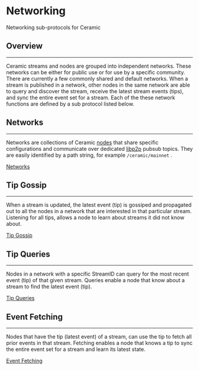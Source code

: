 # Networking

Networking sub-protocols for Ceramic

## Overview

---

Ceramic streams and nodes are grouped into independent networks. These networks can be either for public use or for use by a specific community. There are currently a few commonly shared and default networks. When a stream is published in a network, other nodes in the same network are able to query and discover the stream, receive the latest stream events (tips), and sync the entire event set for a stream. Each of the these network functions are defined by a sub protocol listed below.

## Networks

---

Networks are collections of Ceramic [nodes](../nodes/index.md) that share specific configurations and communicate over dedicated [libp2p](https://libp2p.io/) pubsub topics. They are easily identified by a path string, for example `/ceramic/mainnet` .

[Networks](networks.md)

## Tip Gossip

---

When a stream is updated, the latest event (tip) is gossiped and propagated out to all the nodes in a network that are interested in that particular stream. Listening for all tips, allows a node to learn about streams it did not know about. 

[Tip Gossip](tip-gossip.md)

## Tip Queries

---

Nodes in a network with a specific StreamID can query for the most recent event (tip) of that given stream. Queries enable a node that know about a stream to find the latest event (tip). 

[Tip Queries](tip-queries.md)

## Event Fetching

---

Nodes that have the tip (latest event) of a stream, can use the tip to fetch all prior events in that stream.  Fetching enables a node that knows a tip to sync the entire event set for a stream and learn its latest state. 

[Event Fetching](event-fetching.md)